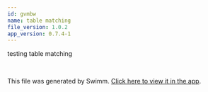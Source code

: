 ```yaml
---
id: gvmbw
name: table matching
file_version: 1.0.2
app_version: 0.7.4-1
---
```


testing table matching

<br/>

This file was generated by Swimm. [Click here to view it in the app](http://localhost:5000/repos/Z2l0aHViJTNBJTNBc3Rva2Utd2VhdGhlciUzQSUzQUFkZGllQ29oZW4=/docs/gvmbw).